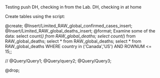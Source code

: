 
Testing push
DH, checking in from the Lab.
DH, checking in at home

Create tables using the script:

@create;
@Insert/Limited_RAW_global_confirmed_cases_insert;
@Insert/Limited_RAW_global_deaths_insert;
@format;
Examine some of the data:
select count(*) from RAW_global_deaths;
select count(*) from RAW_global_deaths;
select * from RAW_global_deaths;
select * from RAW_global_deaths WHERE country in ('Canada','US') AND ROWNUM <= 15;;

//
@Query/Query1;
@Query/query2;
@Query/Query3;

@drop;
